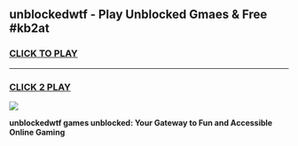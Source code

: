 
## unblockedwtf - Play Unblocked Gmaes & Free #kb2at
<h3>
<a href="https://news.freeplayer.one?title=unblockedwtf&ref=26F">CLICK TO PLAY</a></h3>
<hr>

<h3>
<a href="https://news.freeplayer.one?title=unblockedwtf&ref=26F">CLICK 2 PLAY</a>
  
</h3>

<a href="https://news.freeplayer.one?title=unblockedwtf&ref=26F/"><img src="https://clearcache.store/games.png"></a>


**unblockedwtf games unblocked: Your Gateway to Fun and Accessible Online Gaming**
